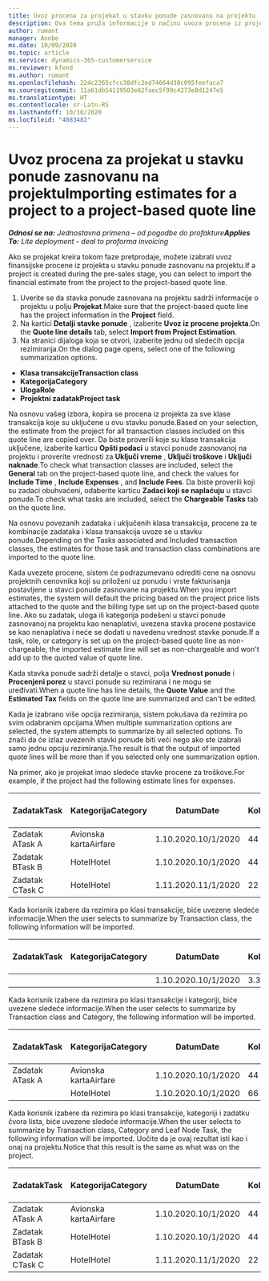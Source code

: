 ```yaml
---
title: Uvoz procena za projekat u stavku ponude zasnovanu na projektu
description: Ova tema pruža informacije o načinu uvoza procena iz projekta u stavku ponude.
author: rumant
manager: Annbe
ms.date: 10/09/2020
ms.topic: article
ms.service: dynamics-365-customerservice
ms.reviewer: kfend
ms.author: rumant
ms.openlocfilehash: 224c2265cfcc38dfc2ed74664d38c095feefaca7
ms.sourcegitcommit: 11a61db54119503e82faec5f99c4273e8d1247e5
ms.translationtype: HT
ms.contentlocale: sr-Latn-RS
ms.lasthandoff: 10/16/2020
ms.locfileid: "4083482"
---
```

# <a name="importing-estimates-for-a-project-to-a-project-based-quote-line"></a><span data-ttu-id="9920f-103">Uvoz procena za projekat u stavku ponude zasnovanu na projektu</span><span class="sxs-lookup"><span data-stu-id="9920f-103">Importing estimates for a project to a project-based quote line</span></span>

<span data-ttu-id="9920f-104">_**Odnosi se na:** Jednostavna primena – od pogodbe do profakture_</span><span class="sxs-lookup"><span data-stu-id="9920f-104">_**Applies To:** Lite deployment - deal to proforma invoicing_</span></span>

<span data-ttu-id="9920f-105">Ako se projekat kreira tokom faze pretprodaje, možete izabrati uvoz finansijske procene iz projekta u stavku ponude zasnovanu na projektu.</span><span class="sxs-lookup"><span data-stu-id="9920f-105">If a project is created during the pre-sales stage, you can select to import the financial estimate from the project to the project-based quote line.</span></span>

1. <span data-ttu-id="9920f-106">Uverite se da stavka ponude zasnovana na projektu sadrži informacije o projektu u polju **Projekat**.</span><span class="sxs-lookup"><span data-stu-id="9920f-106">Make sure that the project-based quote line has the project information in the **Project** field.</span></span>
2. <span data-ttu-id="9920f-107">Na kartici **Detalji stavke ponude** , izaberite **Uvoz iz procene projekta**.</span><span class="sxs-lookup"><span data-stu-id="9920f-107">On the **Quote line details** tab, select **Import from Project Estimation**.</span></span>
3. <span data-ttu-id="9920f-108">Na stranici dijaloga koja se otvori, izaberite jednu od sledećih opcija rezimiranja.</span><span class="sxs-lookup"><span data-stu-id="9920f-108">On the dialog page opens, select one of the following summarization options.</span></span>

  - <span data-ttu-id="9920f-109">**Klasa transakcije**</span><span class="sxs-lookup"><span data-stu-id="9920f-109">**Transaction class**</span></span>
  - <span data-ttu-id="9920f-110">**Kategorija**</span><span class="sxs-lookup"><span data-stu-id="9920f-110">**Category**</span></span>
  - <span data-ttu-id="9920f-111">**Uloga**</span><span class="sxs-lookup"><span data-stu-id="9920f-111">**Role**</span></span> 
  - <span data-ttu-id="9920f-112">**Projektni zadatak**</span><span class="sxs-lookup"><span data-stu-id="9920f-112">**Project task**</span></span>

<span data-ttu-id="9920f-113">Na osnovu vašeg izbora, kopira se procena iz projekta za sve klase transakcija koje su uključene u ovu stavku ponude.</span><span class="sxs-lookup"><span data-stu-id="9920f-113">Based on your selection, the estimate from the project for all transaction classes included on this quote line are copied over.</span></span> <span data-ttu-id="9920f-114">Da biste proverili koje su klase transakcija uključene, izaberite karticu **Opšti podaci** u stavci ponude zasnovanoj na projektu i proverite vrednosti za **Uključi vreme** , **Uključi troškove** i **Uključi naknade**.</span><span class="sxs-lookup"><span data-stu-id="9920f-114">To check what transaction classes are included, select the **General** tab on the project-based quote line, and check the values for **Include Time** , **Include Expenses** , and **Include Fees**.</span></span>  <span data-ttu-id="9920f-115">Da biste proverili koji su zadaci obuhvaćeni, odaberite karticu **Zadaci koji se naplaćuju** u stavci ponude.</span><span class="sxs-lookup"><span data-stu-id="9920f-115">To check what tasks are included, select the **Chargeable Tasks** tab on the quote line.</span></span>

<span data-ttu-id="9920f-116">Na osnovu povezanih zadataka i uključenih klasa transakcija, procene za te kombinacije zadataka i klasa transakcija uvoze se u stavku ponude.</span><span class="sxs-lookup"><span data-stu-id="9920f-116">Depending on the Tasks associated and Included transaction classes, the estimates for those task and transaction class combinations are imported to the quote line.</span></span>

<span data-ttu-id="9920f-117">Kada uvezete procene, sistem će podrazumevano odrediti cene na osnovu projektnih cenovnika koji su priloženi uz ponudu i vrste fakturisanja postavljene u stavci ponude zasnovane na projektu.</span><span class="sxs-lookup"><span data-stu-id="9920f-117">When you import estimates, the system will default the pricing based on the project price lists attached to the quote and the billing type set up on the project-based quote line.</span></span> <span data-ttu-id="9920f-118">Ako su zadatak, uloga ili kategorija podešeni u stavci ponude zasnovanoj na projektu kao nenaplativi, uvezena stavka procene postaviće se kao nenaplativa i neće se dodati u navedenu vrednost stavke ponude.</span><span class="sxs-lookup"><span data-stu-id="9920f-118">If a task, role, or category is set up on the project-based quote line as non-chargeable, the imported estimate line will set as non-chargeable and won't add up to the quoted value of quote line.</span></span>

<span data-ttu-id="9920f-119">Kada stavka ponude sadrži detalje o stavci, polja **Vrednost ponude** i **Procenjeni porez** u stavci ponude su rezimirana i ne mogu se uređivati.</span><span class="sxs-lookup"><span data-stu-id="9920f-119">When a quote line has line details, the **Quote Value** and the **Estimated Tax** fields on the quote line are summarized and can't be edited.</span></span>

<span data-ttu-id="9920f-120">Kada je izabrano više opcija rezimiranja, sistem pokušava da rezimira po svim odabranim opcijama.</span><span class="sxs-lookup"><span data-stu-id="9920f-120">When multiple summarization options are selected, the system attempts to summarize by all selected options.</span></span> <span data-ttu-id="9920f-121">To znači da će izlaz uvezenih stavki ponude biti veći nego ako ste izabrali samo jednu opciju rezimiranja.</span><span class="sxs-lookup"><span data-stu-id="9920f-121">The result is that the output of imported quote lines will be more than if you selected only one summarization option.</span></span>

<span data-ttu-id="9920f-122">Na primer, ako je projekat imao sledeće stavke procene za troškove.</span><span class="sxs-lookup"><span data-stu-id="9920f-122">For example, if the project had the following estimate lines for expenses.</span></span>

| <span data-ttu-id="9920f-123">Zadatak</span><span class="sxs-lookup"><span data-stu-id="9920f-123">Task</span></span> | <span data-ttu-id="9920f-124">Kategorija</span><span class="sxs-lookup"><span data-stu-id="9920f-124">Category</span></span> | <span data-ttu-id="9920f-125">Datum</span><span class="sxs-lookup"><span data-stu-id="9920f-125">Date</span></span> | <span data-ttu-id="9920f-126">Količina</span><span class="sxs-lookup"><span data-stu-id="9920f-126">Quantity</span></span> | <span data-ttu-id="9920f-127">Cena po jedinici</span><span class="sxs-lookup"><span data-stu-id="9920f-127">Unit price</span></span> | <span data-ttu-id="9920f-128">Iznos</span><span class="sxs-lookup"><span data-stu-id="9920f-128">Amount</span></span> |
| --- | --- | --- | --- | --- | --- |
| <span data-ttu-id="9920f-129">Zadatak A</span><span class="sxs-lookup"><span data-stu-id="9920f-129">Task A</span></span> | <span data-ttu-id="9920f-130">Avionska karta</span><span class="sxs-lookup"><span data-stu-id="9920f-130">Airfare</span></span> | <span data-ttu-id="9920f-131">1.10.2020.</span><span class="sxs-lookup"><span data-stu-id="9920f-131">10/1/2020</span></span> | <span data-ttu-id="9920f-132">4</span><span class="sxs-lookup"><span data-stu-id="9920f-132">4</span></span> | <span data-ttu-id="9920f-133">400</span><span class="sxs-lookup"><span data-stu-id="9920f-133">400</span></span> | <span data-ttu-id="9920f-134">1600</span><span class="sxs-lookup"><span data-stu-id="9920f-134">1600</span></span> |
| <span data-ttu-id="9920f-135">Zadatak B</span><span class="sxs-lookup"><span data-stu-id="9920f-135">Task B</span></span> | <span data-ttu-id="9920f-136">Hotel</span><span class="sxs-lookup"><span data-stu-id="9920f-136">Hotel</span></span> | <span data-ttu-id="9920f-137">1.10.2020.</span><span class="sxs-lookup"><span data-stu-id="9920f-137">10/1/2020</span></span> | <span data-ttu-id="9920f-138">4</span><span class="sxs-lookup"><span data-stu-id="9920f-138">4</span></span> | <span data-ttu-id="9920f-139">200</span><span class="sxs-lookup"><span data-stu-id="9920f-139">200</span></span> | <span data-ttu-id="9920f-140">800</span><span class="sxs-lookup"><span data-stu-id="9920f-140">800</span></span> |
| <span data-ttu-id="9920f-141">Zadatak C</span><span class="sxs-lookup"><span data-stu-id="9920f-141">Task C</span></span> | <span data-ttu-id="9920f-142">Hotel</span><span class="sxs-lookup"><span data-stu-id="9920f-142">Hotel</span></span> | <span data-ttu-id="9920f-143">1.11.2020.</span><span class="sxs-lookup"><span data-stu-id="9920f-143">11/1/2020</span></span> | <span data-ttu-id="9920f-144">2</span><span class="sxs-lookup"><span data-stu-id="9920f-144">2</span></span> | <span data-ttu-id="9920f-145">200</span><span class="sxs-lookup"><span data-stu-id="9920f-145">200</span></span> | <span data-ttu-id="9920f-146">400</span><span class="sxs-lookup"><span data-stu-id="9920f-146">400</span></span> |

<span data-ttu-id="9920f-147">Kada korisnik izabere da rezimira po klasi transakcije, biće uvezene sledeće informacije.</span><span class="sxs-lookup"><span data-stu-id="9920f-147">When the user selects to summarize by Transaction class, the following information will be imported.</span></span>

| <span data-ttu-id="9920f-148">Zadatak</span><span class="sxs-lookup"><span data-stu-id="9920f-148">Task</span></span> | <span data-ttu-id="9920f-149">Kategorija</span><span class="sxs-lookup"><span data-stu-id="9920f-149">Category</span></span> | <span data-ttu-id="9920f-150">Datum</span><span class="sxs-lookup"><span data-stu-id="9920f-150">Date</span></span> | <span data-ttu-id="9920f-151">Količina</span><span class="sxs-lookup"><span data-stu-id="9920f-151">Quantity</span></span> | <span data-ttu-id="9920f-152">Cena po jedinici</span><span class="sxs-lookup"><span data-stu-id="9920f-152">Unit price</span></span> | <span data-ttu-id="9920f-153">Iznos</span><span class="sxs-lookup"><span data-stu-id="9920f-153">Amount</span></span> |
| --- | --- | --- | --- | --- | --- |
|||<span data-ttu-id="9920f-154">1.10.2020.</span><span class="sxs-lookup"><span data-stu-id="9920f-154">10/1/2020</span></span> | <span data-ttu-id="9920f-155">3.34</span><span class="sxs-lookup"><span data-stu-id="9920f-155">3.34</span></span> | <span data-ttu-id="9920f-156">840</span><span class="sxs-lookup"><span data-stu-id="9920f-156">840</span></span> | <span data-ttu-id="9920f-157">2800</span><span class="sxs-lookup"><span data-stu-id="9920f-157">2800</span></span> |

<span data-ttu-id="9920f-158">Kada korisnik izabere da rezimira po klasi transakcije i kategoriji, biće uvezene sledeće informacije.</span><span class="sxs-lookup"><span data-stu-id="9920f-158">When the user selects to summarize by Transaction class and Category, the following information will be imported.</span></span>

| <span data-ttu-id="9920f-159">Zadatak</span><span class="sxs-lookup"><span data-stu-id="9920f-159">Task</span></span> | <span data-ttu-id="9920f-160">Kategorija</span><span class="sxs-lookup"><span data-stu-id="9920f-160">Category</span></span> | <span data-ttu-id="9920f-161">Datum</span><span class="sxs-lookup"><span data-stu-id="9920f-161">Date</span></span> | <span data-ttu-id="9920f-162">Količina</span><span class="sxs-lookup"><span data-stu-id="9920f-162">Quantity</span></span> | <span data-ttu-id="9920f-163">Cena po jedinici</span><span class="sxs-lookup"><span data-stu-id="9920f-163">Unit price</span></span> | <span data-ttu-id="9920f-164">Iznos</span><span class="sxs-lookup"><span data-stu-id="9920f-164">Amount</span></span> |
| --- | --- | --- | --- | --- | --- |
| <span data-ttu-id="9920f-165">Zadatak A</span><span class="sxs-lookup"><span data-stu-id="9920f-165">Task A</span></span> | <span data-ttu-id="9920f-166">Avionska karta</span><span class="sxs-lookup"><span data-stu-id="9920f-166">Airfare</span></span> | <span data-ttu-id="9920f-167">1.10.2020.</span><span class="sxs-lookup"><span data-stu-id="9920f-167">10/1/2020</span></span> | <span data-ttu-id="9920f-168">4</span><span class="sxs-lookup"><span data-stu-id="9920f-168">4</span></span> | <span data-ttu-id="9920f-169">400</span><span class="sxs-lookup"><span data-stu-id="9920f-169">400</span></span> | <span data-ttu-id="9920f-170">1600</span><span class="sxs-lookup"><span data-stu-id="9920f-170">1600</span></span> |
| | <span data-ttu-id="9920f-171">Hotel</span><span class="sxs-lookup"><span data-stu-id="9920f-171">Hotel</span></span> | <span data-ttu-id="9920f-172">1.10.2020.</span><span class="sxs-lookup"><span data-stu-id="9920f-172">10/1/2020</span></span> | <span data-ttu-id="9920f-173">6</span><span class="sxs-lookup"><span data-stu-id="9920f-173">6</span></span> | <span data-ttu-id="9920f-174">200</span><span class="sxs-lookup"><span data-stu-id="9920f-174">200</span></span> | <span data-ttu-id="9920f-175">1200</span><span class="sxs-lookup"><span data-stu-id="9920f-175">1200</span></span> |

<span data-ttu-id="9920f-176">Kada korisnik izabere da rezimira po klasi transakcije, kategoriji i zadatku čvora lista, biće uvezene sledeće informacije.</span><span class="sxs-lookup"><span data-stu-id="9920f-176">When the user selects to summarize by Transaction class, Category and Leaf Node Task, the following information will be imported.</span></span> <span data-ttu-id="9920f-177">Uočite da je ovaj rezultat isti kao i onaj na projektu.</span><span class="sxs-lookup"><span data-stu-id="9920f-177">Notice that this result is the same as what was on the project.</span></span>

| <span data-ttu-id="9920f-178">Zadatak</span><span class="sxs-lookup"><span data-stu-id="9920f-178">Task</span></span> | <span data-ttu-id="9920f-179">Kategorija</span><span class="sxs-lookup"><span data-stu-id="9920f-179">Category</span></span> | <span data-ttu-id="9920f-180">Datum</span><span class="sxs-lookup"><span data-stu-id="9920f-180">Date</span></span> | <span data-ttu-id="9920f-181">Količina</span><span class="sxs-lookup"><span data-stu-id="9920f-181">Quantity</span></span> | <span data-ttu-id="9920f-182">Cena po jedinici</span><span class="sxs-lookup"><span data-stu-id="9920f-182">Unit price</span></span> | <span data-ttu-id="9920f-183">Iznos</span><span class="sxs-lookup"><span data-stu-id="9920f-183">Amount</span></span> |
| --- | --- | --- | --- | --- | --- |
| <span data-ttu-id="9920f-184">Zadatak A</span><span class="sxs-lookup"><span data-stu-id="9920f-184">Task A</span></span> | <span data-ttu-id="9920f-185">Avionska karta</span><span class="sxs-lookup"><span data-stu-id="9920f-185">Airfare</span></span> | <span data-ttu-id="9920f-186">1.10.2020.</span><span class="sxs-lookup"><span data-stu-id="9920f-186">10/1/2020</span></span> | <span data-ttu-id="9920f-187">4</span><span class="sxs-lookup"><span data-stu-id="9920f-187">4</span></span> | <span data-ttu-id="9920f-188">400</span><span class="sxs-lookup"><span data-stu-id="9920f-188">400</span></span> | <span data-ttu-id="9920f-189">1600</span><span class="sxs-lookup"><span data-stu-id="9920f-189">1600</span></span> |
| <span data-ttu-id="9920f-190">Zadatak B</span><span class="sxs-lookup"><span data-stu-id="9920f-190">Task B</span></span> | <span data-ttu-id="9920f-191">Hotel</span><span class="sxs-lookup"><span data-stu-id="9920f-191">Hotel</span></span> | <span data-ttu-id="9920f-192">1.10.2020.</span><span class="sxs-lookup"><span data-stu-id="9920f-192">10/1/2020</span></span> | <span data-ttu-id="9920f-193">4</span><span class="sxs-lookup"><span data-stu-id="9920f-193">4</span></span> | <span data-ttu-id="9920f-194">200</span><span class="sxs-lookup"><span data-stu-id="9920f-194">200</span></span> | <span data-ttu-id="9920f-195">800</span><span class="sxs-lookup"><span data-stu-id="9920f-195">800</span></span> |
| <span data-ttu-id="9920f-196">Zadatak C</span><span class="sxs-lookup"><span data-stu-id="9920f-196">Task C</span></span> | <span data-ttu-id="9920f-197">Hotel</span><span class="sxs-lookup"><span data-stu-id="9920f-197">Hotel</span></span> | <span data-ttu-id="9920f-198">1.11.2020.</span><span class="sxs-lookup"><span data-stu-id="9920f-198">11/1/2020</span></span> | <span data-ttu-id="9920f-199">2</span><span class="sxs-lookup"><span data-stu-id="9920f-199">2</span></span> | <span data-ttu-id="9920f-200">200</span><span class="sxs-lookup"><span data-stu-id="9920f-200">200</span></span> | <span data-ttu-id="9920f-201">400</span><span class="sxs-lookup"><span data-stu-id="9920f-201">400</span></span> |
